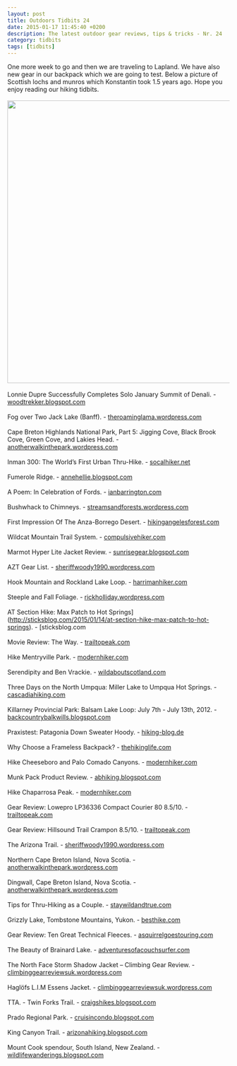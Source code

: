 ```yaml
---
layout: post
title: Outdoors Tidbits 24
date: 2015-01-17 11:45:40 +0200
description: The latest outdoor gear reviews, tips & tricks - Nr. 24
category: tidbits
tags: [tidbits]
---
```

One more week to go and then we are traveling to Lapland. We have also new gear in our backpack which we are going to test. Below a picture of Scottish lochs and munros which Konstantin took 1.5 years ago. Hope you enjoy reading our hiking tidbits.<br><br>
<a href="https://www.flickr.com/photos/90204224@N07/16111536158"><img src="https://farm8.staticflickr.com/7532/16111536158_0b45f0efc7_o.jpg" width="640" height="640"></a><br><!--more--><br>
Lonnie Dupre Successfully Completes Solo January Summit of Denali. - [woodtrekker.blogspot.com](http://woodtrekker.blogspot.com/2015/01/lonnie-dupre-successfully-completes.html)<br><br>
Fog over Two Jack Lake (Banff). - [theroaminglama.wordpress.com](https://theroaminglama.wordpress.com/2015/01/16/fog-over-two-jack-lake-banff/)<br><br>
Cape Breton Highlands National Park, Part 5: Jigging Cove, Black Brook Cove, Green Cove, and Lakies Head. - [anotherwalkinthepark.wordpress.com](https://anotherwalkinthepark.wordpress.com/2015/01/16/cape-breton-highlands-national-park-part-5-jigging-cove-black-brook-cove-green-cove-and-lakies-head/)<br><br>
Inman 300: The World’s First Urban Thru-Hike. - [socalhiker.net](http://socalhiker.net/inman-300-worlds-first-urban-thru-hike/)
<br><br>
Fumerole Ridge. - [annehellie.blogspot.com](http://annehellie.blogspot.com/2014/12/fumerole-ridge.html)
<br><br>
A Poem: In Celebration of Fords. - [ianbarrington.com](http://ianbarrington.com/2015/01/17/a-poem-in-celebration-of-fords)
<br><br>
Bushwhack to Chimneys. - [streamsandforests.wordpress.com](https://streamsandforests.wordpress.com/2015/01/16/bushwhack-to-chimneys/)
<br><br>
First Impression Of The Anza-Borrego Desert. - [hikingangelesforest.com](http://hikingangelesforest.com/2015/01/15/first-impression-of-the-anza-borrego-desert)
<br><br>
Wildcat Mountain Trail System. - [compulsivehiker.com](http://compulsivehiker.com/2015/01/14/wildcat-mountain-trail-system)
<br><br>
Marmot Hyper Lite Jacket Review. - [sunrisegear.blogspot.com](http://sunrisegear.blogspot.com/2015/01/marmot-hyper-lite-jacket-review.html)
<br><br>
AZT Gear List. - [sheriffwoody1990.wordpress.com](https://sheriffwoody1990.wordpress.com/2015/01/13/azt-gear-list/)
<br><br>
Hook Mountain and Rockland Lake Loop. - [harrimanhiker.com](http://www.harrimanhiker.com/2015/01/hook-mountain-and-rockland-lake-loop.html)
<br><br>
Steeple and Fall Foliage. - [rickholliday.wordpress.com](https://rickholliday.wordpress.com/2015/01/14/steeple-and-fall-foliage/)
<br><br>
AT Section Hike: Max Patch to Hot Springs](http://sticksblog.com/2015/01/14/at-section-hike-max-patch-to-hot-springs). - [sticksblog.com
<br><br>
Movie Review: The Way. - [trailtopeak.com](http://trailtopeak.com/2015/01/14/movie-review-the-way)
<br><br>
Hike Mentryville Park. - [modernhiker.com](http://www.modernhiker.com/2015/01/14/hike-mentryville-park/)
<br><br>
Serendipity and Ben Vrackie. - [wildaboutscotland.com](http://wildaboutscotland.com/2015/01/14/serendipity-and-ben-vrackie)
<br><br>
Three Days on the North Umpqua: Miller Lake to Umpqua Hot Springs. - [cascadiahiking.com](http://www.cascadiahiking.com/2015/01/three-days-on-north-umpqua-miller-lake.html)
<br><br>
Killarney Provincial Park: Balsam Lake Loop: July 7th - July 13th, 2012. - [backcountrybalkwills.blogspot.com](http://backcountrybalkwills.blogspot.com/2015/01/killarney-provincial-park-balsam-lake.html)
<br><br>
Praxistest: Patagonia Down Sweater Hoody. - [hiking-blog.de](https://www.hiking-blog.de/bekleidung/praxistest-patagonia-down-sweater-hoody/)
<br><br>
Why Choose a Frameless Backpack? - [thehikinglife.com](http://www.thehikinglife.com/journal/2015/01/why-choose-a-frameless-backpack-2/)
<br><br>
Hike Cheeseboro and Palo Comado Canyons. - [modernhiker.com](http://www.modernhiker.com/2015/01/12/hike-cheeseboro-and-palo-comado-canyons/)
<br><br>
Munk Pack Product Review. - [abhiking.blogspot.com](http://abhiking.blogspot.com/2015/01/munk-pack-product-review.html)
<br><br>
Hike Chaparrosa Peak. - [modernhiker.com](http://www.modernhiker.com/2015/01/13/hike-chaparrosa-peak-pioneertown-preserve/)
<br><br>
Gear Review: Lowepro LP36336 Compact Courier 80 8.5/10. - [trailtopeak.com](http://trailtopeak.com/2015/01/13/gear-review-lowepro-lp36336-compact-courier-80)
<br><br>
Gear Review: Hillsound Trail Crampon 8.5/10. - [trailtopeak.com](http://trailtopeak.com/2015/01/13/gear-review-hillsound-trail-cramponshimm)
<br><br>
The Arizona Trail. - [sheriffwoody1990.wordpress.com](http://sheriffwoody1990.wordpress.com/2015/01/11/the-arizona-trail)
<br><br>
Northern Cape Breton Island, Nova Scotia. - [anotherwalkinthepark.wordpress.com](https://anotherwalkinthepark.wordpress.com/2015/01/12/northern-cape-breton-island-nova-scotia/)
<br><br>
Dingwall, Cape Breton Island, Nova Scotia. - [anotherwalkinthepark.wordpress.com](https://anotherwalkinthepark.wordpress.com/2015/01/13/dingwall-cape-breton-island-nova-scotia/)
<br><br>
Tips for Thru-Hiking as a Couple. - [staywildandtrue.com](http://staywildandtrue.com/2015/01/13/tips-for-thru-hiking-as-a-couple)
<br><br>
Grizzly Lake, Tombstone Mountains, Yukon. - [besthike.com](http://besthike.com/2015/01/14/grizzly-lake-tombstone-mountains-yukon/)
<br><br>
Gear Review: Ten Great Technical Fleeces. - [asquirrelgoestouring.com](http://asquirrelgoestouring.com/2015/01/11/gear-review-ten-great-technical-fleeces)
<br><br>
The Beauty of Brainard Lake. - [adventuresofacouchsurfer.com](http://adventuresofacouchsurfer.com/2015/01/11/the-beauty-of-brainard-lake)
<br><br>
The North Face Storm Shadow Jacket – Climbing Gear Review. - [climbinggearreviewsuk.wordpress.com](https://climbinggearreviewsuk.wordpress.com/2015/01/12/the-north-face-storm-shadow-jacket-climbing-gear-review/)
<br><br>
Haglöfs L.I.M Essens Jacket. - [climbinggearreviewsuk.wordpress.com](https://climbinggearreviewsuk.wordpress.com/2015/01/14/haglofs-l-i-m-essens-jacket/)
<br><br>
TTA. - Twin Forks Trail. - [craigshikes.blogspot.com](http://craigshikes.blogspot.com/2015/01/tta-twin-forks-trail.html)
<br><br>
Prado Regional Park. - [cruisincondo.blogspot.com](http://cruisincondo.blogspot.com/2015/01/prado-regional-park.html)
<br><br>
King Canyon Trail. - [arizonahiking.blogspot.com](http://arizonahiking.blogspot.com/2015/01/king-canyon-trail.html)
<br><br>
Mount Cook spendour, South Island, New Zealand. - [wildlifewanderings.blogspot.com](http://wildlifewanderings.blogspot.com/2015/01/mount-cook-spendour-south-island-new.html)
